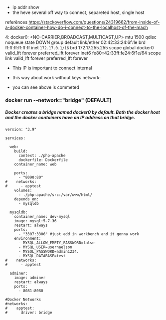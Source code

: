 - ip addr show 
- the heve several off way to connect, separeted host, single host 

referênces https://stackoverflow.com/questions/24319662/from-inside-of-a-docker-container-how-do-i-connect-to-the-localhost-of-the-mach 

4: docker0: <NO-CARRIER,BROADCAST,MULTICAST,UP> mtu 1500 qdisc noqueue state DOWN group default 
    link/ether 02:42:33:24:6f:1e brd ff:ff:ff:ff:ff:ff
    inet ```172.17.0.1/16``` brd 172.17.255.255 scope global docker0
       valid_lft forever preferred_lft forever
    inet6 fe80::42:33ff:fe24:6f1e/64 scope link 
       valid_lft forever preferred_lft forever

- This IP is important to connect internal


- this way about work without keys network: 
- you can see above is commeted

### docker run --network="bridge" (DEFAULT)
##### Docker creates a bridge named docker0 by default. Both the docker host and the docker containers have an IP address on that bridge.

```
version: "3.9"

services:

  web:
    build:
      context: ./php-apache
      dockerfile: Dockerfile
    container_name: web  

    ports:
      - "8090:80"
#    networks:
#      - apptest
    volumes:
      - ./php-apache/src:/var/www/html/
    depends_on:
      - mysqldb

  mysqldb:
    container_name: dev-mysql  
    image: mysql:5.7.36
    restart: always
    ports:
      - "3307:3306" #just add in workbench and it gonna work
    environment:
      - MYSQL_ALLOW_EMPTY_PASSWORD=false
      - MYSQL_USER=usernaelson
      - MYSQL_PASSWORD=admin1234.
      - MYSQL_DATABASE=test
#    networks:
#      - apptest 

  adminer:
    image: adminer
    restart: always
    ports:
      - 8081:8080

#Docker Networks
#networks:
#    apptest:
#      driver: bridge

```